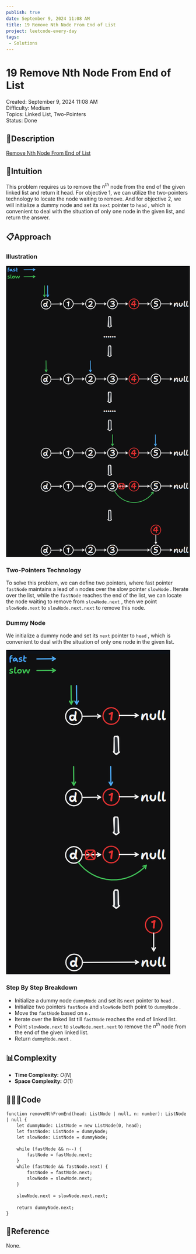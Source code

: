 ```yaml
---
publish: true
date: September 9, 2024 11:08 AM
title: 19 Remove Nth Node From End of List
project: leetcode-every-day
tags:
 - Solutions
---
```


# 19 Remove Nth Node From End of List

Created: September 9, 2024 11:08 AM<br>
Difficulty: Medium<br>
Topics: Linked List, Two-Pointers<br>
Status: Done<br>

## 📖Description

[Remove Nth Node From End of List](https://leetcode.com/problems/remove-nth-node-from-end-of-list/description/)

## 🤔Intuition

This problem requires us to remove the $n^{th}$ node from the end of the given linked list and return it head. For objective 1, we can utilize the two-pointers technology to locate the node waiting to remove. And for objective 2, we will initialize a dummy node and set its `next` pointer to `head` , which is convenient to deal with the situation of only one node in the given list, and return the answer.

## 📋Approach

### Illustration

![RemoceNthNodeFromEndOfList.png](./images/19-Remove-Nth-Node-From-End-of-List-1.png)

### Two-Pointers Technology

To solve this problem, we can define two pointers, where fast pointer `fastNode` maintains a lead of `n` nodes over the slow pointer `slowNode` . Iterate over the list, while the `fastNode` reaches the end of the list, we can locate the node waiting to remove from `slowNode.next` , then we point `slowNode.next` to `slowNode.next.next` to remove this node.

### Dummy Node

We initialize a dummy node and set its `next` pointer to `head` , which is convenient to deal with the situation of only one node in the given list.

![RemoceNthNodeFromEndOfList2.png](./images/19-Remove-Nth-Node-From-End-of-List-2.png)

### Step By Step Breakdown

- Initialize a dummy node `dummyNode` and set its `next` pointer to `head` .
- Initialize two pointers `fastNode` and `slowNode` both point to `dummyNode` .
- Move the `fastNode` based on `n` .
- Iterate over the linked list till `fastNode` reaches the end of linked list.
- Point `slowNode.next` to `slowNode.next.next` to remove the $n^{th}$ node from the end of the given linked list.
- Return `dummyNode.next` .

## 📊Complexity

- **Time Complexity:** $O(N)$
- **Space Complexity:** $O(1)$

## 🧑🏻‍💻Code

```tsx
function removeNthFromEnd(head: ListNode | null, n: number): ListNode | null {
    let dummyNode: ListNode = new ListNode(0, head);
    let fastNode: ListNode = dummyNode;
    let slowNode: ListNode = dummyNode;

    while (fastNode && n--) {
        fastNode = fastNode.next;
    }
    while (fastNode && fastNode.next) {
        fastNode = fastNode.next;
        slowNode = slowNode.next;
    }

    slowNode.next = slowNode.next.next;

    return dummyNode.next;
}
```

## 🔖Reference

None.

